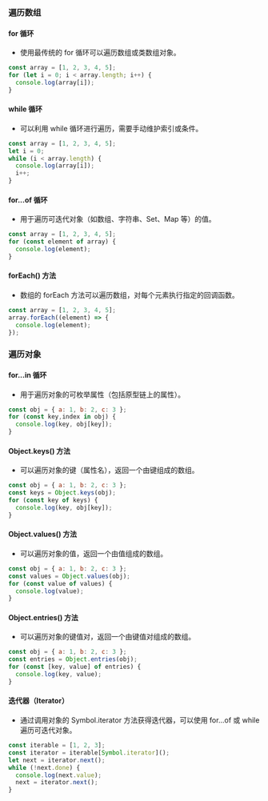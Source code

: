 ### 遍历数组

#### for 循环

- 使用最传统的 for 循环可以遍历数组或类数组对象。

```js
const array = [1, 2, 3, 4, 5];
for (let i = 0; i < array.length; i++) {
  console.log(array[i]);
}
```

#### while 循环

- 可以利用 while 循环进行遍历，需要手动维护索引或条件。

```js
const array = [1, 2, 3, 4, 5];
let i = 0;
while (i < array.length) {
  console.log(array[i]);
  i++;
}
```

#### for...of 循环

- 用于遍历可迭代对象（如数组、字符串、Set、Map 等）的值。

```js
const array = [1, 2, 3, 4, 5];
for (const element of array) {
  console.log(element);
}
```

#### forEach() 方法

- 数组的 forEach 方法可以遍历数组，对每个元素执行指定的回调函数。

```js
const array = [1, 2, 3, 4, 5];
array.forEach((element) => {
  console.log(element);
});
```

### 遍历对象

#### for...in 循环

- 用于遍历对象的可枚举属性（包括原型链上的属性）。

```js
const obj = { a: 1, b: 2, c: 3 };
for (const key,index in obj) {
  console.log(key, obj[key]);
}
```

#### Object.keys() 方法

- 可以遍历对象的键（属性名），返回一个由键组成的数组。

```js
const obj = { a: 1, b: 2, c: 3 };
const keys = Object.keys(obj);
for (const key of keys) {
  console.log(key, obj[key]);
}
```

#### Object.values() 方法

- 可以遍历对象的值，返回一个由值组成的数组。

```js
const obj = { a: 1, b: 2, c: 3 };
const values = Object.values(obj);
for (const value of values) {
  console.log(value);
}
```

#### Object.entries() 方法

- 可以遍历对象的键值对，返回一个由键值对组成的数组。

```js
const obj = { a: 1, b: 2, c: 3 };
const entries = Object.entries(obj);
for (const [key, value] of entries) {
  console.log(key, value);
}
```

#### 迭代器（Iterator）

- 通过调用对象的 Symbol.iterator 方法获得迭代器，可以使用 for...of 或 while 遍历可迭代对象。

```js
const iterable = [1, 2, 3];
const iterator = iterable[Symbol.iterator]();
let next = iterator.next();
while (!next.done) {
  console.log(next.value);
  next = iterator.next();
}
```

